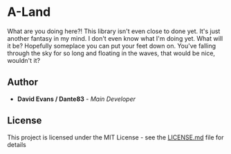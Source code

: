 # A-Land

What are you doing here?! This library isn't even close to done yet. It's just another fantasy in my mind. I don't even know what I'm doing yet. What will it be? Hopefully someplace you can put your feet down on. You've falling through the sky for so long and floating in the waves, that would be nice, wouldn't it?

## Author
* **David Evans / Dante83** - *Main Developer*

## License
This project is licensed under the MIT License - see the [LICENSE.md](LICENSE.md) file for details
